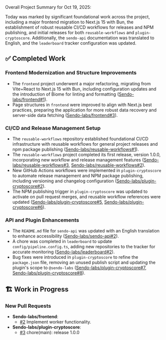 Overall Project Summary for Oct 19, 2025:

Today was marked by significant foundational work across the project, including a major frontend migration to Next.js 15 with Bun, the establishment of robust reusable CI/CD workflows for releases and NPM publishing, and initial releases for both `reusable-workflows` and `plugin-cryptoscore`. Additionally, the `sendo-api` documentation was translated to English, and the `leaderboard` tracker configuration was updated.

## ✅ Completed Work

### Frontend Modernization and Structure Improvements
*   The `frontend` project underwent a major refactoring, migrating from Vite+React to Next.js 15 with Bun, including configuration updates and the introduction of Biome for linting and formatting ([Sendo-labs/frontend#1](https://github.com/Sendo-labs/frontend/pull/1)).
*   Page structures in `frontend` were improved to align with Next.js best practices, preparing the application for more robust data recovery and server-side data fetching ([Sendo-labs/frontend#3](https://github.com/Sendo-labs/frontend/pull/3)).

### CI/CD and Release Management Setup
*   The `reusable-workflows` repository established foundational CI/CD infrastructure with reusable workflows for general project releases and npm package publishing ([Sendo-labs/reusable-workflows#1](https://github.com/Sendo-labs/reusable-workflows/pull/1)).
*   The `reusable-workflows` project completed its first release, version 1.0.0, incorporating new workflow and release management features ([Sendo-labs/reusable-workflows#3](https://github.com/Sendo-labs/reusable-workflows/pull/3), [Sendo-labs/reusable-workflows#2](https://github.com/Sendo-labs/reusable-workflows/pull/2)).
*   New GitHub Actions workflows were implemented in `plugin-cryptoscore` to automate release management and NPM package publishing, including versioning and changelog configuration ([Sendo-labs/plugin-cryptoscore#2](https://github.com/Sendo-labs/plugin-cryptoscore/pull/2)).
*   The NPM publishing trigger in `plugin-cryptoscore` was updated to activate on pull request merges, and reusable workflow references were updated ([Sendo-labs/plugin-cryptoscore#5](https://github.com/Sendo-labs/plugin-cryptoscore/pull/5), [Sendo-labs/plugin-cryptoscore#6](https://github.com/Sendo-labs/plugin-cryptoscore/pull/6)).

### API and Plugin Enhancements
*   The `README.md` file for `sendo-api` was updated with an English translation to enhance accessibility ([Sendo-labs/sendo-api#2](https://github.com/Sendo-labs/sendo-api/pull/2)).
*   A chore was completed in `leaderboard` to update `config/pipeline.config.ts`, adding new repositories to the tracker for accurate monitoring ([Sendo-labs/leaderboard#2](https://github.com/Sendo-labs/leaderboard/pull/2)).
*   Bug fixes were introduced in `plugin-cryptoscore` to refine the `package.json` file, removing an unused publish script and updating the plugin's scope to `@sendo-labs` ([Sendo-labs/plugin-cryptoscore#7](https://github.com/Sendo-labs/plugin-cryptoscore/pull/7), [Sendo-labs/plugin-cryptoscore#8](https://github.com/Sendo-labs/plugin-cryptoscore/pull/8)).

## 🏗️ Work in Progress

### New Pull Requests
*   **Sendo-labs/frontend**:
    *   [#2](https://github.com/Sendo-labs/frontend/pull/2) Implement worker functionality.
*   **Sendo-labs/plugin-cryptoscore**:
    *   [#3](https://github.com/Sendo-labs/plugin-cryptoscore/pull/3) chore(main): release 1.0.0